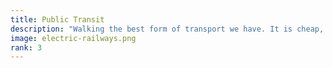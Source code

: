```yaml
---
title: Public Transit
description: "Walking the best form of transport we have. It is cheap, environmentally friendly, safe, and doesn't require much infrastructure. Unfortunately, it is not always so easy to walk to where you want to go. Certain communities are more "walkable" than others. There are two simple ingredients to walkability: walking needs to be a pleasant safe experience and there needs to places to walk to."
image: electric-railways.png
rank: 3
---
```

